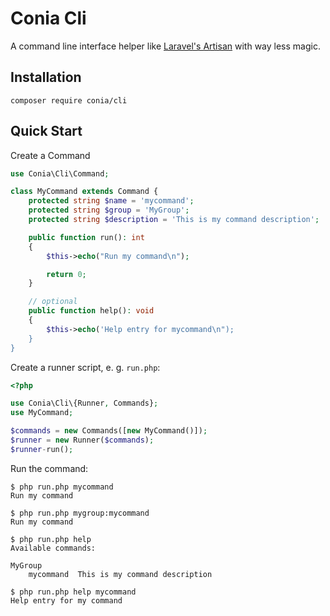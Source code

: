 Conia Cli
=========

A command line interface helper like [Laravel's Artisan](https://laravel.com/docs/9.x/artisan) 
with way less magic.

## Installation

    composer require conia/cli

## Quick Start

Create a Command

```php
use Conia\Cli\Command;

class MyCommand extends Command {
    protected string $name = 'mycommand';
    protected string $group = 'MyGroup';
    protected string $description = 'This is my command description';

    public function run(): int
    {
        $this->echo("Run my command\n");

        return 0;
    }

    // optional
    public function help(): void
    {
        $this->echo('Help entry for mycommand\n");
    }
}
```

Create a runner script, e. g. `run.php`:

```php
<?php

use Conia\Cli\{Runner, Commands};
use MyCommand;

$commands = new Commands([new MyCommand()]);
$runner = new Runner($commands);
$runner-run();
```

Run the command:

```console
$ php run.php mycommand
Run my command

$ php run.php mygroup:mycommand
Run my command

$ php run.php help
Available commands:

MyGroup
    mycommand  This is my command description

$ php run.php help mycommand
Help entry for my command
```

